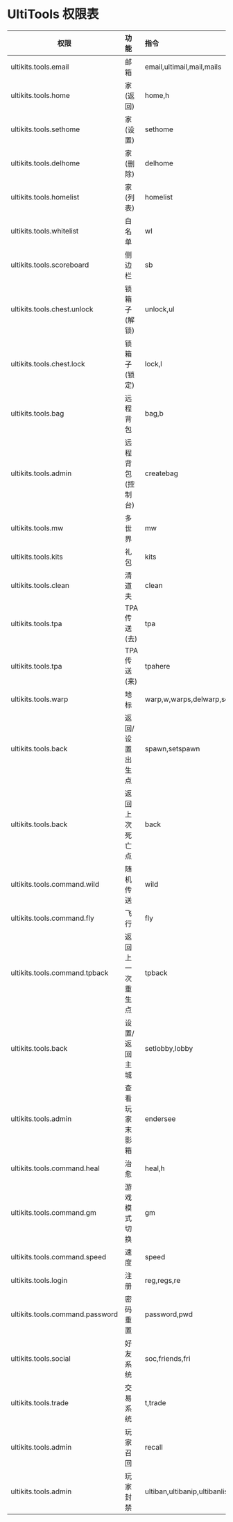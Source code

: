 # UltiTools 权限表

| 权限                              | 功能                            | 指令                            |
|---------------------------------|:------------------------------|:------------------------------|
| ultikits.tools.email            | 邮箱                            | email,ultimail,mail,mails     |
| ultikits.tools.home             | 家(返回)                         | home,h                        |
| ultikits.tools.sethome          | 家(设置)                         | sethome                       |
| ultikits.tools.delhome          | 家(删除)                         | delhome                       |
| ultikits.tools.homelist         | 家(列表)                         | homelist                      |
| ultikits.tools.whitelist        | 白名单                           | wl                            |
| ultikits.tools.scoreboard       | 侧边栏                           | sb                            |
| ultikits.tools.chest.unlock     | 锁箱子(解锁)                       | unlock,ul                     |
| ultikits.tools.chest.lock       | 锁箱子(锁定)                       | lock,l                        |
| ultikits.tools.bag              | 远程背包                          | bag,b                         |
| ultikits.tools.admin            | 远程背包(控制台)                     | createbag                     |
| ultikits.tools.mw               | 多世界                           | mw                            |
| ultikits.tools.kits             | 礼包                            | kits                          |
| ultikits.tools.clean            | 清道夫                           | clean                         |
| ultikits.tools.tpa              | TPA传送(去)                      | tpa                           |
| ultikits.tools.tpa              | TPA传送(来)                      | tpahere                       |
| ultikits.tools.warp             | 地标                            | warp,w,warps,delwarp,setwarp  |
| ultikits.tools.back             | 返回/设置出生点                      | spawn,setspawn                |
| ultikits.tools.back             | 返回上次死亡点                       | back                          |
| ultikits.tools.command.wild     | 随机传送                          | wild                          |
| ultikits.tools.command.fly      | 飞行                            | fly                           |
| ultikits.tools.command.tpback   | 返回上一次重生点                      | tpback                        |
| ultikits.tools.back             | 设置/返回主城                       | setlobby,lobby                |
| ultikits.tools.admin            | 查看玩家末影箱                       | endersee                      |
| ultikits.tools.command.heal     | 治愈                            | heal,h                        |
| ultikits.tools.command.gm       | 游戏模式切换                        | gm                            |
| ultikits.tools.command.speed    | 速度                            | speed                         |
| ultikits.tools.login            | 注册                            | reg,regs,re                   |
| ultikits.tools.command.password | 密码重置                          | password,pwd                  |
| ultikits.tools.social           | 好友系统                          | soc,friends,fri               |
| ultikits.tools.trade            | 交易系统                          | t,trade                       |
| ultikits.tools.admin            | 玩家召回                          | recall                        |
| ultikits.tools.admin            | 玩家封禁                          | ultiban,ultibanip,ultibanlist |
